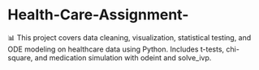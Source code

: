 # Health-Care-Assignment-
📊 This project covers data cleaning, visualization, statistical testing, and ODE modeling on healthcare data using Python. Includes t-tests, chi-square, and medication simulation with odeint and solve_ivp.

